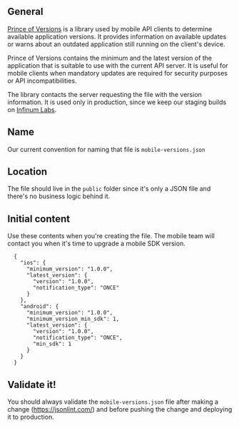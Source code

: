 ## General
[Prince of Versions](https://github.com/infinum/Android-Prince-of-Versions) is a library used by mobile API clients to determine available application versions. It provides information on available updates or warns about an outdated application still running on the client's device.

Prince of Versions contains the minimum and the latest version of the application that is suitable to use with the current API server. It is useful for mobile clients when mandatory updates are required for security purposes or API incompatibilities.

The library contacts the server requesting the file with the version information. It is used only in production, since we keep our staging builds on [Infinum Labs](https://labs.infinum.co/).

## Name
Our current convention for naming that file is `mobile-versions.json`

## Location
The file should live in the `public` folder since it's only a JSON file and there's no business logic behind it.

## Initial content
Use these contents when you're creating the file. The mobile team will contact you when it's time to upgrade a mobile SDK version.
  ```
    {
      "ios": {
        "minimum_version": "1.0.0",
        "latest_version": {
          "version": "1.0.0",
          "notification_type": "ONCE"
        }
      },
      "android": {
        "minimum_version": "1.0.0",
        "minimum_version_min_sdk": 1,
        "latest_version": {
          "version": "1.0.0",
          "notification_type": "ONCE",
          "min_sdk": 1
        }
      }
    }
  ```

## Validate it!
You should always validate the `mobile-versions.json` file after making a change (https://jsonlint.com/) and before
pushing the change and deploying it to production.
